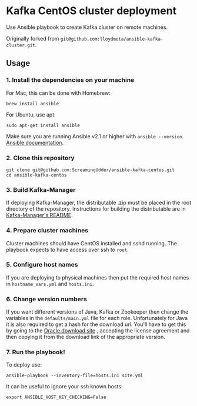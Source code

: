 # Kafka CentOS cluster deployment

Use Ansible playbook to create Kafka cluster on remote machines.

Originally forked from `git@github.com:lloydmeta/ansible-kafka-cluster.git`.

## Usage

### 1. Install the dependencies on your machine

For Mac, this can be done with Homebrew:
```
brew install ansible
```

For Ubuntu, use apt:
```
sudo apt-get install ansible
```

Make sure you are running Ansible v2.1 or higher with `ansible --version`.
[Ansible documentation](http://docs.ansible.com/intro_installation.html).

### 2. Clone this repository

```
git clone git@github.com:ScreamingUdder/ansible-kafka-centos.git
cd ansible-kafka-centos
```

### 3. Build Kafka-Manager

If deploying Kafka-Manager, the distributable .zip must be placed in the root directory of the repository.
Instructions for building the distributable are in [Kafka-Manager's README](https://github.com/yahoo/kafka-manager).

### 4. Prepare cluster machines

Cluster machines should have CentOS installed and sshd running. The playbook expects to have access over ssh to `root`.

### 5. Configure host names

If you are deploying to physical machines then put the required host names in `hostname_vars.yml` and `hosts.ini`.

### 6. Change version numbers

If you want different versions of Java, Kafka or Zookeeper then change the variables in the `defaults/main.yml` file for each role. Unfortunately for Java it is also required to get a hash for the download url. You'll have to get this by going to the [Oracle download site](http://www.oracle.com/technetwork/pt/java/javase/downloads/jdk8-downloads-2133151.html) , accepting the license agreement and then copying it from the download link of the appropriate version.

### 7. Run the playbook!

To deploy use:
```
ansible-playbook --inventory-file=hosts.ini site.yml
```
It can be useful to ignore your ssh known hosts:
```
export ANSIBLE_HOST_KEY_CHECKING=False
```
